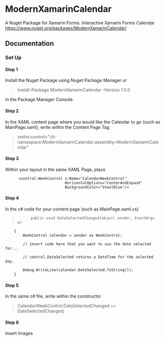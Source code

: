 # ModernXamarinCalendar
A Nuget Package for Xamarin Forms. Interactive Xamarin Forms Calendar
<a href="https://www.nuget.org/packages/ModernXamarinCalendar/">https://www.nuget.org/packages/ModernXamarinCalendar/</a>

## Documentation

### Set Up
#### Step 1
  Install the Nuget Package using Nuget Package Manager or 
>  Install-Package ModernXamarinCalendar -Version 1.0.0 
  
  in the Package Manager Console.

#### Step 2
  In the XAML content page where you would like the Calendar to go (such as MainPage.xaml), write within the Content Page Tag
>   xmlns:control="clr-namespace:ModernXamarinCalendar;assembly=ModernXamarinCalendar"


#### Step 3
  Within your layout in the same XAML Page, place
>         
          <control:WeekControl x:Name="CalendarWeekControl"
                               HorizontalOptions="CenterAndExpand"
                               BackgroundColor="SteelBlue"/>
                             
#### Step 4
  In the c# code for your content page (such as MainPage.xaml.cs)
>           public void DateSelectedChanged(object sender, EventArgs e)
        {
            WeekControl calendar = sender as WeekControl;

            // insert code here that you want to use the date selected for...
            
            // control.DateSelected returns a DateTime for the selected day.

            Debug.WriteLine(calendar.DateSelected.ToString());
        }
        
        
#### Step 5
  In the same c# file, write within the constructor
 >   CalendarWeekControl.DataSelectedChanged += DateSelectedChanged;
 
#### Step 6
  Insert Images
 
